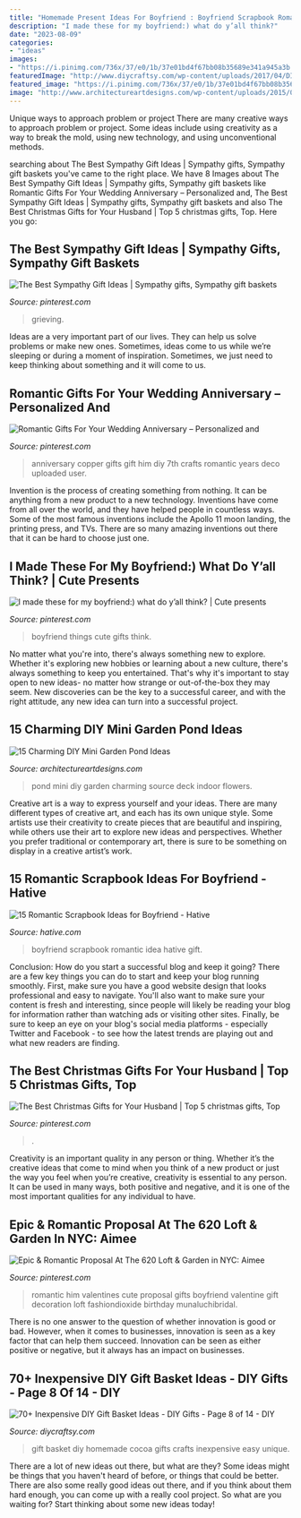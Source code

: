 ```yaml
---
title: "Homemade Present Ideas For Boyfriend : Boyfriend Scrapbook Romantic Idea Hative Gift"
description: "I made these for my boyfriend:) what do y’all think?"
date: "2023-08-09"
categories:
- "ideas"
images:
- "https://i.pinimg.com/736x/37/e0/1b/37e01bd4f67bb08b35689e341a945a3b.jpg"
featuredImage: "http://www.diycraftsy.com/wp-content/uploads/2017/04/DIY-Homemade-Cocoa-Gift-Basket.jpg"
featured_image: "https://i.pinimg.com/736x/37/e0/1b/37e01bd4f67bb08b35689e341a945a3b.jpg"
image: "http://www.architectureartdesigns.com/wp-content/uploads/2015/06/1052.jpg"
---
```



Unique ways to approach problem or project
There are many creative ways to approach problem or project. Some ideas include using creativity as a way to break the mold, using new technology, and using unconventional methods.

	

		
searching about The Best Sympathy Gift Ideas | Sympathy gifts, Sympathy gift baskets you've came to the right place. We have 8 Images about The Best Sympathy Gift Ideas | Sympathy gifts, Sympathy gift baskets like Romantic Gifts For Your Wedding Anniversary – Personalized and, The Best Sympathy Gift Ideas | Sympathy gifts, Sympathy gift baskets and also The Best Christmas Gifts for Your Husband | Top 5 christmas gifts, Top. Here you go:
		
    
## The Best Sympathy Gift Ideas | Sympathy Gifts, Sympathy Gift Baskets

<img loading=lazy src="https://i.pinimg.com/736x/ae/08/5e/ae085e1fc7ac338272f959adf3bbc5dc.jpg" onerror="this.onerror=null;this.src='https://tse2.mm.bing.net/th?id=OIP.rE3Q3ecPFRW0DxWjbU5gRwHaJ3&amp;pid=15.1';" alt="The Best Sympathy Gift Ideas | Sympathy gifts, Sympathy gift baskets">

_Source: pinterest.com_

>grieving. 

	

Ideas are a very important part of our lives. They can help us solve problems or make new ones. Sometimes, ideas come to us while we’re sleeping or during a moment of inspiration. Sometimes, we just need to keep thinking about something and it will come to us.

    
## Romantic Gifts For Your Wedding Anniversary – Personalized And

<img loading=lazy src="https://i.pinimg.com/736x/ed/08/7c/ed087cdaa7e4c1cfa3ad9c0ae5983bfe.jpg" onerror="this.onerror=null;this.src='https://tse4.mm.bing.net/th?id=OIP.zCm9D7Xmb862D84rzatgVAHaNK&amp;pid=15.1';" alt="Romantic Gifts For Your Wedding Anniversary – Personalized and">

_Source: pinterest.com_

>anniversary copper gifts gift him diy 7th crafts romantic years deco uploaded user. 

	

Invention is the process of creating something from nothing. It can be anything from a new product to a new technology. Inventions have come from all over the world, and they have helped people in countless ways. Some of the most famous inventions include the Apollo 11 moon landing, the printing press, and TVs. There are so many amazing inventions out there that it can be hard to choose just one.

    
## I Made These For My Boyfriend:) What Do Y’all Think? | Cute Presents

<img loading=lazy src="https://i.pinimg.com/736x/0c/9e/18/0c9e186120332eaee777aaad524ff1c5.jpg" onerror="this.onerror=null;this.src='https://tse3.mm.bing.net/th?id=OIP.R2okWZGER_bb99KRamKh3wHaJ3&amp;pid=15.1';" alt="I made these for my boyfriend:) what do y’all think? | Cute presents">

_Source: pinterest.com_

>boyfriend things cute gifts think. 

	

No matter what you're into, there's always something new to explore. Whether it's exploring new hobbies or learning about a new culture, there's always something to keep you entertained. That's why it's important to stay open to new ideas- no matter how strange or out-of-the-box they may seem. New discoveries can be the key to a successful career, and with the right attitude, any new idea can turn into a successful project.

    
## 15 Charming DIY Mini Garden Pond Ideas

<img loading=lazy src="http://www.architectureartdesigns.com/wp-content/uploads/2015/06/1052.jpg" onerror="this.onerror=null;this.src='https://tse2.mm.bing.net/th?id=OIP.wl68HKqlve-3AiP8m4DgiwHaJ4&amp;pid=15.1';" alt="15 Charming DIY Mini Garden Pond Ideas">

_Source: architectureartdesigns.com_

>pond mini diy garden charming source deck indoor flowers. 

	

Creative art is a way to express yourself and your ideas. There are many different types of creative art, and each has its own unique style. Some artists use their creativity to create pieces that are beautiful and inspiring, while others use their art to explore new ideas and perspectives. Whether you prefer traditional or contemporary art, there is sure to be something on display in a creative artist’s work.

    
## 15 Romantic Scrapbook Ideas For Boyfriend - Hative

<img loading=lazy src="https://hative.com/wp-content/uploads/2014/06/scrapbook-ideas-for-boyfriend/8-romantic-scrapbook-ideas.jpg" onerror="this.onerror=null;this.src='https://tse4.mm.bing.net/th?id=OIP.sz5gww3kaa5K4gcRXpQKmAHaJ6&amp;pid=15.1';" alt="15 Romantic Scrapbook Ideas for Boyfriend - Hative">

_Source: hative.com_

>boyfriend scrapbook romantic idea hative gift. 

	

Conclusion: How do you start a successful blog and keep it going?
There are a few key things you can do to start and keep your blog running smoothly. First, make sure you have a good website design that looks professional and easy to navigate. You'll also want to make sure your content is fresh and interesting, since people will likely be reading your blog for information rather than watching ads or visiting other sites. Finally, be sure to keep an eye on your blog's social media platforms - especially Twitter and Facebook - to see how the latest trends are playing out and what new readers are finding.

    
## The Best Christmas Gifts For Your Husband | Top 5 Christmas Gifts, Top

<img loading=lazy src="https://i.pinimg.com/736x/37/e0/1b/37e01bd4f67bb08b35689e341a945a3b.jpg" onerror="this.onerror=null;this.src='https://tse3.mm.bing.net/th?id=OIP.IgGYuIieZ4ZofcTYAZ-oWgHaLH&amp;pid=15.1';" alt="The Best Christmas Gifts for Your Husband | Top 5 christmas gifts, Top">

_Source: pinterest.com_

>. 

	

Creativity is an important quality in any person or thing. Whether it’s the creative ideas that come to mind when you think of a new product or just the way you feel when you’re creative, creativity is essential to any person. It can be used in many ways, both positive and negative, and it is one of the most important qualities for any individual to have.

    
## Epic &amp; Romantic Proposal At The 620 Loft &amp; Garden In NYC: Aimee

<img loading=lazy src="https://i.pinimg.com/736x/2a/b8/44/2ab8443649bcc9892aba5e594e60a325--romantic-proposal-the-loft.jpg" onerror="this.onerror=null;this.src='https://tse2.mm.bing.net/th?id=OIP.yF-lHG27StpRAkDWbkhvdAHaLH&amp;pid=15.1';" alt="Epic &amp; Romantic Proposal At The 620 Loft &amp; Garden in NYC: Aimee">

_Source: pinterest.com_

>romantic him valentines cute proposal gifts boyfriend valentine gift decoration loft fashiondioxide birthday munaluchibridal. 

	

There is no one answer to the question of whether innovation is good or bad. However, when it comes to businesses, innovation is seen as a key factor that can help them succeed. Innovation can be seen as either positive or negative, but it always has an impact on businesses.

    
## 70+ Inexpensive DIY Gift Basket Ideas - DIY Gifts - Page 8 Of 14 - DIY

<img loading=lazy src="http://www.diycraftsy.com/wp-content/uploads/2017/04/DIY-Homemade-Cocoa-Gift-Basket.jpg" onerror="this.onerror=null;this.src='https://tse4.mm.bing.net/th?id=OIP.xqk6cTlgDHyvwGp1hrEW0AHaLJ&amp;pid=15.1';" alt="70+ Inexpensive DIY Gift Basket Ideas - DIY Gifts - Page 8 of 14 - DIY">

_Source: diycraftsy.com_

>gift basket diy homemade cocoa gifts crafts inexpensive easy unique. 

	

There are a lot of new ideas out there, but what are they? Some ideas might be things that you haven't heard of before, or things that could be better. There are also some really good ideas out there, and if you think about them hard enough, you can come up with a really cool project. So what are you waiting for? Start thinking about some new ideas today!

